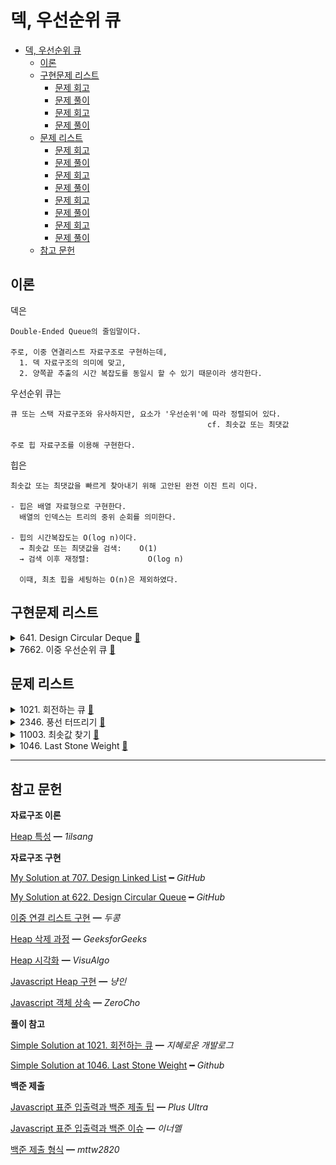 # 덱, 우선순위 큐

- [덱, 우선순위 큐](#덱-우선순위-큐)
  - [이론](#이론)
  - [구현문제 리스트](#구현문제-리스트)
    - [문제 회고](#문제-회고)
    - [문제 풀이](#문제-풀이)
    - [문제 회고](#문제-회고-1)
    - [문제 풀이](#문제-풀이-1)
  - [문제 리스트](#문제-리스트)
    - [문제 회고](#문제-회고-2)
    - [문제 풀이](#문제-풀이-2)
    - [문제 회고](#문제-회고-3)
    - [문제 풀이](#문제-풀이-3)
    - [문제 회고](#문제-회고-4)
    - [문제 풀이](#문제-풀이-4)
    - [문제 회고](#문제-회고-5)
    - [문제 풀이](#문제-풀이-5)
  - [참고 문헌](#참고-문헌)

## 이론

덱은

    Double-Ended Queue의 줄임말이다.

    주로, 이중 연결리스트 자료구조로 구현하는데, 
      1. 덱 자료구조의 의미에 맞고,
      2. 양쪽끝 추출의 시간 복잡도를 동일시 할 수 있기 때문이라 생각한다.

우선순위 큐는

    큐 또는 스택 자료구조와 유사하지만, 요소가 '우선순위'에 따라 정렬되어 있다.
                                                cf. 최솟값 또는 최댓값

    주로 힙 자료구조를 이용해 구현한다.

힙은 

    최솟값 또는 최댓값을 빠르게 찾아내기 위해 고안된 완전 이진 트리 이다.

    - 힙은 배열 자료형으로 구현한다.
      배열의 인덱스는 트리의 중위 순회를 의미한다.

    - 힙의 시간복잡도는 O(log n)이다.
      → 최솟값 또는 최댓값을 검색:    O(1)
      → 검색 이후 재정렬:             O(log n)

      이때, 최초 힙을 세팅하는 O(n)은 제외하였다.

## 구현문제 리스트

<details>
<summary>
  641. Design Circular Deque
  <a href="https://leetcode.com/problems/design-circular-deque/">👊</a>  
</summary>

### 문제 회고

이전 3주차의 `단일 연결리스트 구현`, 4주차의 `원형큐 구현`와 다르게
이중 연결리스트 자료구조를 이용해 원형 덱을 구현하였다.

front와 rear라는 각자의 위치가 있지만,
Insertion / Deletion의 행위에 의해 1개가 될 때 위치를 동기화하는 과정이 매우 어려웠다.

때문에 처음에 구상한 이상적인 구조가 나오지 못했고,
    
<center>
<img width="60%" src="assets/circular-deque-aim.drawio.svg"/>
</center>

교재의 풀이를 참고하여 각자 위치를 나타내는 빈 노드를 거쳐가는 형식의 구조를 사용하니, 동기화 문제가 사라졌다.

빈 노드들은 덱의 사이즈에 영향을 주지 않는다.

<center>
<img width="70%" src="assets/circular-deque-avoid.drawio.svg"/>
</center>

### 문제 풀이

빅오를 한눈에 보자면 다음과 같다.

|       | `insertFront` | `insertLast` | `deleteFront` | `deleteLast` | `getFront` | `getRear` | `isEmpty` | `isFull` |
| :---: | :-----------: | :----------: | :-----------: | :----------: | :--------: | :-------: | :-------: | :------: |
| time  |    `O(1)`     |    `O(1)`    |    `O(1)`     |    `O(1)`    |   `O(1)`   |  `O(1)`   |  `O(1)`   |  `O(1)`  |
| space |    `O(1)`     |    `O(1)`    |    `O(1)`     |    `O(1)`    |   `O(1)`   |  `O(1)`   |  `O(1)`   |  `O(1)`  |

문제 풀이는 `src\adt\CircularDeque.js`에서 확인할 수 있다.

</details>

<details>
<summary>
  7662. 이중 우선순위 큐
  <a href="https://www.acmicpc.net/problem/7662">👊</a>  
</summary>

### 문제 회고

힙 자료구조 기반으로 구현하였다.

`이중 우선순위 큐`라는 단일 자료구조를 만든 것이 아닌,
`최대힙`, `최소힙` 총 2개의 자료구조를 이용하였다.

이 2개의 자료구조 구현의 전체적인 틀은 참고를 하였고, 문제 조건에 필요한 메소드 몇개만 직접 구현하였다.

### 문제 풀이

빅오를 한눈에 보자면 다음과 같다.

|       |  `insert`  | `extract`  | `findIndex` |  `delete`  |
| :---: | :--------: | :--------: | :---------: | :--------: |
| time  | `O(log n)` | `O(log n)` | `O(log n)`  | `O(log n)` |
| space |   `O(1)`   |   `O(1)`   |   `O(1)`    |   `O(1)`   |

문제 풀이는 `src\7662`폴더에서 확인할 수 있다.

- `7662.js`가 문제 제출 형식을 맞춘 파일이다.
- `stdin-7662`는 문제에서 제공한 입력 예제이다.
    > 파일 형식을 사용한 이유는 노드 환경에서 표준 입출력을 받는 작업이 어렵기 때문이다.

<dl><dt>
문제에서 제공한 출력 예제가 정상적으로 나왔지만, 제출에서 메모리 초과 오류가 있다.
</dt></dl>                

    Ouput:          EMPTY
                    333 -45

    Display Heap:   MaxHeap { heap: [ 333, -642, -45, [length]: 3 ] }
                    MinHeap { heap: [ -45, 45, 333, [length]: 3 ] }

</details>

## 문제 리스트

<details>
<summary>
  1021. 회전하는 큐
  <a href="https://www.acmicpc.net/problem/1021">👊</a>  
</summary>

### 문제 회고

`641번`의 자료구조 구현 파일을 그대로 사용하였다.

### 문제 풀이

문제 풀이는 `src\1021`폴더에서 확인할 수 있다.

**문제 설명**

    Input:  10 3
            2 9 5

    Output: 8

    a. 10은 덱에 다음과 같이 채워져야 함을 의미한다.
    
      [HEAD] size: 10   elements: undefined → 1 → 2 → 3 → 4 → 5 → 6 → 7 → 8 → 9 → 10 → undefined →      

    b. 3은 [2, 9, 5] 즉, 제거할 요소들의 개수이다.

    c. 루프에 따른 결과값
    
      [element = 2] 일때, 덱의 앞으로 회전해야 효율적이다.
      회전한 후,  
        [HEAD] size: 10   elements: undefined → 2 → 3 → 4 → 5 → 6 → 7 → 8 → 9 → 10 → 1 → undefined →

      제거한다.
        [HEAD] size: 9    elements: undefined → 3 → 4 → 5 → 6 → 7 → 8 → 9 → 10 → 1 → undefined →        

      [element = 9] 일때, 덱의 뒤에서 회전해야 효율적이다.
      회전한 후,          
        [HEAD] size: 9    elements: undefined → 9 → 10 → 1 → 3 → 4 → 5 → 6 → 7 → 8 → undefined →

      제거한다.
        [HEAD] size: 8    elements: undefined → 10 → 1 → 3 → 4 → 5 → 6 → 7 → 8 → undefined →

문제의 핵심은

    a. 회전의 기준이다.

       회전의 기준은 (deque.size) / 2이고, 홀수 일때, 올림한다.

        1 → 2 → 3이 있을때 올림값을 한 2를 회전의 기준으로 잡으면
        1, 2는 앞으로 3은 뒤로 돈다.
        
        이게 빠르다고 한다.

    b. 삭제하는 곳이다.

        1 → 2 → 3 → 4 → 5에서 3에 접근할때,

        덱의 뒤에서 접근여 2번이 나오더라도,

        4 → 5 → 1 → 2 → 3

        앞에서 삭제해야하기 때문에 1번을 더 이동시켜줘야한다.

        3 → 4 → 5 → 1 → 2
        
<dl><dt>
문제에서 제공한 모든 예제에 출력이 정상적으로 나왔지만, 제출이 되지 않았다.
</dt></dl>
</details>

<details>
<summary>
  2346. 풍선 터뜨리기
  <a href="https://www.acmicpc.net/problem/2346">👊</a>  
</summary>

### 문제 회고

`1021번`과 유사하다.

### 문제 풀이

문제 풀이는 `src\2346`폴더에서 확인할 수 있다.

**문제 설명**

    Input:  5
            3 2 1 -3 -1

    Output: 1 4 5 3 2
  
    a. head를 삭제하고,
      size: 5   elements: 3 → 2 → 1 → -3 → -1 →

    b. head value만큼 회전시킨다.
      size: 4   elements: -3 → -1 → 2 → 1 →

      ...
      size: 3   elements: -1 → 2 → 1 →
      size: 2   elements: 1 → 2 →
      size: 1   elements: 2 →
    
    c. Ouput은 삭제된 head가 Input의 몇 번째 요소인지를 배열로 나타낸다.

</details>

<details>
<summary>
  11003. 최솟값 찾기
  <a href="https://www.acmicpc.net/problem/11003">👊</a>  
</summary>

### 문제 회고

문제만 보면 힙으로 해결하는 문제같지만, 어떻게 최솟값을 정의하는가의 문제라서 힙 자료구조는 필요없었다.

<dl><dt>
시간 초과 에러를 해결 중이다.
</dt><dl>

### 문제 풀이

문제 풀이는 `src\11003`폴더에서 확인할 수 있다.

</details>

<details>
<summary>
  1046. Last Stone Weight
  <a href="https://leetcode.com/problems/last-stone-weight/">👊</a>  
</summary>

### 문제 회고

`7662번`에서 구현한 자료구조가 필요하기 때문에 별도의 소스 코드에 기술하였다.

처음 접근 방식은 문제의 조건들을 제대로 확인하지 못하고 풀었을 때이다.

<dl><dt>
If x != y, the stone of weight x is destroyed, <br/>
and the stone of weight y has new weight y - x.
</dt><dl>
<br/>

이를 확인하지 못하고 접근했을 때는 다음과 같다.

    1. 힙의 최댓값(루트)을 조회 하고, 이보다 1작은 값이 힙에 있는지 검색한다.

    2. 없다면, 다음 루프를 돌고
       있다면, 최댓값을 힙에서 제거한다.

    다만, 2가지 문제가 있었다. 
    
        a. 이전 문제에서 작동이 검증된 findIndex()가 제대로 작동하지 않았다.

        b. 만약 findIndex()가 제대로 작동해서

            [ 8, 7, 4, 1, 2, 1, [length]: 6 ]가

            [ 1, 4, 1, 2, 1, [length]: 6 ]로 되었다면, 
            
          이를 다시 힙 정렬해두기가 내가 구현한 자료구조에서는 어렵다.

          만약, 1로 바뀐 요소가 힙의 중간에 있을때 이를 bubbleUp 할지 bubbleDown 할지 확인하기 어렵기 때문이다.

```js
var lastStoneWeight = function (stones) {
  const maxHeap = new MaxHeap();

  ... array to heapify

  for (let i = 0; i < maxHeap.heap.length; i++) {    
    const root = maxHeap.getRoot();

    const lessIdx = maxHeap.findIndex(root - 1);

    if (lessIdx === undefined)
      continue;
    
    maxHeap.heap[lessIdx] == 1;
    maxHeap.extract();
  }

  return maxHeap.heap.length;
};
```

### 문제 풀이

문제 풀이는 `src\1046.js`에서 확인할 수 있다.

</details>

<hr/>

## 참고 문헌

**자료구조 이론**

[Heap 특성](https://1ilsang.dev/2019-10-21/algorithm/heap) ━ *1ilsang*

**자료구조 구현**

[My Solution at 707. Design Linked List](https://github.com/cs-study-org/algorithm-study/blob/master/03/yongki/LinkedList.md) ━ *GitHub*

[My Solution at 622. Design Circular Queue](https://github.com/cs-study-org/algorithm-study/blob/master/04/yongki/src/circularQueue.js) ━ *GitHub*

[이중 연결 리스트 구현](https://makasti.tistory.com/96) ━ *두콩*

[Heap 삭제 과정](https://www.geeksforgeeks.org/insertion-and-deletion-in-heaps/) ━ *GeeksforGeeks*

[Heap 시각화](https://visualgo.net/en/heap) ━ *VisuAlgo*

[Javascript Heap 구현](https://nyang-in.tistory.com/153) ━ *냥인*

[Javascript 객체 상속](https://www.zerocho.com/category/JavaScript/post/573d812680f0b9102dc370b7) ━ *ZeroCho*

**풀이 참고**

[Simple Solution at 1021. 회전하는 큐](https://wiselog.tistory.com/126) ━ *지혜로운 개발로그*

[Simple Solution at 1046. Last Stone Weight](https://github.com/cs-study-org/algorithm-study/blob/7ad1cda101186ca7b18b2488ded242ea84d7bdc0/05/JiYongKim/Leetcode.md) ━ *Github*

**백준 제출**

[Javascript 표준 입출력과 백준 제출 팁](https://overcome-the-limits.tistory.com/25) ━ *Plus Ultra*

[Javascript 표준 입출력과 백준 이슈](https://broadway.tistory.com/entry/자바스크립트-백준-입력받는법) ━ *이너멜*

[백준 제출 형식](https://velog.io/@mttw2820/백준-7662.-이중-우선순위-큐) ━ *mttw2820*